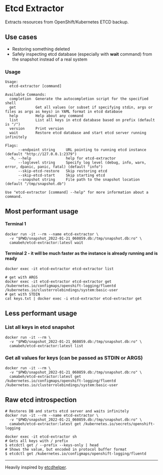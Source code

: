 # Etcd Extractor

Extracts resources from OpenShift/Kubernetes ETCD backup.

## Use cases

* Restoring something deleted
* Safely inspecting etcd database (especially with **wait** command) from the snapshot instead of a real system

### Usage

```
Usage:
  etcd-extractor [command]

Available Commands:
  completion  Generate the autocompletion script for the specified shell
  get         Get all values (or subset if specifying stdin, args or files as args as keys) in YAML format in etcd database
  help        Help about any command
  list        List all keys in etcd database based on prefix (default is "/")
  version     Print version
  wait        Restore etcd database and start etcd server running infinitely

Flags:
      --endpoint string     URL pointing to running etcd instance (default "http://127.0.0.1:2379")
  -h, --help                help for etcd-extractor
      --loglevel string     Specify log level (debug, info, warn, error, dpanic, panic, fatal) (default "info")
      --skip-etcd-restore   Skip restoring etcd
      --skip-etcd-start     Skip starting etcd
      --snapshot string     File path to the snapshot location (default "/tmp/snapshot.db")

Use "etcd-extractor [command] --help" for more information about a command.
```

## Most performant usage

#### Terminal 1

```shell
docker run -it --rm --name etcd-extractor \
  -v "$PWD/snapshot_2022-01-21_060859.db:/tmp/snapshot.db:ro" \
  camabeh/etcd-extractor:latest wait
```

#### Terminal 2 - it will be much faster as the instance is already running and is ready

```shell
docker exec -it etcd-extractor etcd-extractor list

# get with ARGS
docker exec -it etcd-extractor etcd-extractor get /kubernetes.io/configmaps/openshift-logging/fluentd /kubernetes.io/clusterrolebindings/system:basic-user
# get with STDIN
cat keys.txt | docker exec -i etcd-extractor etcd-extractor get
```


## Less performant usage

### List all keys in etcd snapshot

```shell
docker run -it --rm \
  -v "$PWD/snapshot_2022-01-21_060859.db:/tmp/snapshot.db:ro" \
  camabeh/etcd-extractor:latest list
```

### Get all values for keys (can be passed as STDIN or ARGS)

```shell
docker run -it --rm \
  -v "$PWD/snapshot_2022-01-21_060859.db:/tmp/snapshot.db:ro" \
  camabeh/etcd-extractor:latest get /kubernetes.io/configmaps/openshift-logging/fluentd /kubernetes.io/clusterrolebindings/system:basic-user
```

## Raw etcd introspection

```shell
# Restores DB and starts etcd server and waits infinitely
docker run -it --rm --name etcd-extractor \
  -v "$PWD/snapshot_2022-01-21_060859.db:/tmp/snapshot.db:ro" \
  camabeh/etcd-extractor:latest get /kubernetes.io/secrets/openshift-logging

docker exec -it etcd-extractor sh
# Gets all keys with / prefix
$ etcdctl get / --prefix --keys-only | head
# Shows the value, but encoded in protocol buffer format
$ etcdctl get /kubernetes.io/configmaps/openshift-logging/fluentd
```

---

Heavily inspired by [etcdhelper](https://github.com/openshift/origin/blob/master/tools/etcdhelper/etcdhelper.go).

